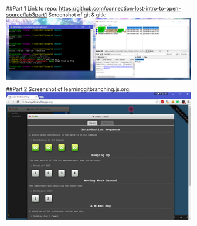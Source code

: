 ##Part 1
Link to repo: https://github.com/connection-lost-intro-to-open-source/lab3part1
Screenshot of git & gitk:
![ggk](res/git&gitk.png)

##Part 2
Screenshot of learninggitbranching.js.org:
![lgp](res/lgp.png)

